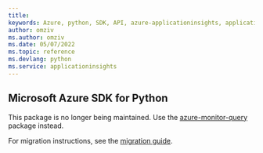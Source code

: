 ```yaml
---
title: 
keywords: Azure, python, SDK, API, azure-applicationinsights, applicationinsights
author: omziv
ms.author: omziv
ms.date: 05/07/2022
ms.topic: reference
ms.devlang: python
ms.service: applicationinsights
---
```

## Microsoft Azure SDK for Python

This package is no longer being maintained. Use the [azure-monitor-query](https://pypi.org/project/azure-monitor-query/) package instead.

For migration instructions, see the [migration guide](https://aka.ms/azsdk/python/migrate/ai-to-monitor-query).
